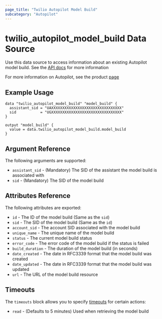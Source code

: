 ```yaml
---
page_title: "Twilio Autopilot Model Build"
subcategory: "Autopilot"
---
```


# twilio_autopilot_model_build Data Source

Use this data source to access information about an existing Autopilot model build. See the [API docs](https://www.twilio.com/docs/autopilot/api/model-build) for more information

For more information on Autopilot, see the product [page](https://www.twilio.com/autopilot)

## Example Usage

```hcl
data "twilio_autopilot_model_build" "model_build" {
  assistant_sid = "UAXXXXXXXXXXXXXXXXXXXXXXXXXXXXXXXX"
  sid           = "UGXXXXXXXXXXXXXXXXXXXXXXXXXXXXXXXX"
}

output "model_build" {
  value = data.twilio_autopilot_model_build.model_build
}
```

## Argument Reference

The following arguments are supported:

- `assistant_sid` - (Mandatory) The SID of the assistant the model build is associated with
- `sid` - (Mandatory) The SID of the model build

## Attributes Reference

The following attributes are exported:

- `id` - The ID of the model build (Same as the `sid`)
- `sid` - The SID of the model build (Same as the `id`)
- `account_sid` - The account SID associated with the model build
- `unique_name` - The unique name of the model build
- `status` - The current model build status
- `error_code` - The error code of the model build if the status is failed
- `build_duration` - The duration of the model build (in seconds)
- `date_created` - The date in RFC3339 format that the model build was created
- `date_updated` - The date in RFC3339 format that the model build was updated
- `url` - The URL of the model build resource

## Timeouts

The `timeouts` block allows you to specify [timeouts](https://www.terraform.io/docs/configuration/resources.html#timeouts) for certain actions:

- `read` - (Defaults to 5 minutes) Used when retrieving the model build
